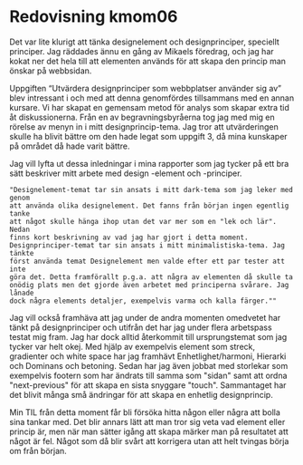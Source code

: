 ---
---
Redovisning kmom06
=========================

Det var lite klurigt att tänka designelement och designprinciper, speciellt
principer. Jag räddades ännu en gång av Mikaels föredrag, och jag har kokat ner
det hela till att elementen används för att skapa den princip man önskar på
webbsidan.

Uppgiften “Utvärdera designprinciper som webbplatser använder sig av” blev
intressant i och med att denna genomfördes tillsammans med en annan kursare. Vi
har skapat en gemensam metod för analys som skapar extra tid åt diskussionerna.
Från en av begravningsbyråerna tog jag med mig en rörelse av menyn in i mitt
designprincip-tema. Jag tror att utvärderingen skulle ha blivit bättre om den
hade legat som uppgift 3, då mina kunskaper på området då hade varit bättre.

Jag vill lyfta ut dessa inledningar i mina rapporter som jag tycker på ett bra
sätt beskriver mitt arbete med design -element och -principer.

    "Designelement-temat tar sin ansats i mitt dark-tema som jag leker med genom
    att använda olika designelement. Det fanns från början ingen egentlig tanke
    att något skulle hänga ihop utan det var mer som en "lek och lär". Nedan
    finns kort beskrivning av vad jag har gjort i detta moment.
    Designprinciper-temat tar sin ansats i mitt minimalistiska-tema. Jag tänkte
    först använda temat Designelement men valde efter ett par tester att inte
    göra det. Detta framförallt p.g.a. att några av elementen då skulle ta
    onödig plats men det gjorde även arbetet med principerna svårare. Jag lånade
    dock några elements detaljer, exempelvis varma och kalla färger.""

Jag vill också framhäva att jag under de andra momenten omedvetet har tänkt på
designprinciper och utifrån det har jag under flera arbetspass testat mig fram.
Jag har dock alltid återkommit till ursprungstemat som jag tycker var helt okej.
Med hjälp av exempelvis element som streck, gradienter och white space har jag
framhävt Enhetlighet/harmoni, Hierarki och Dominans och betoning. Sedan har jag
även jobbat med storlekar som exempelvis footern som har ändrats till samma som
"sidan" samt att ordna "next-previous" för att skapa en sista snyggare "touch".
Sammantaget har det blivit många små ändringar för att skapa en enhetlig
designprincip.

Min TIL från detta moment får bli försöka hitta någon eller några att bolla sina
tankar med. Det blir annars lätt att man tror sig veta vad element eller princip
är, men när man sätter igång att skapa märker man på resultatet att något är
fel. Något som då blir svårt att korrigera utan att helt tvingas börja om från
början.
